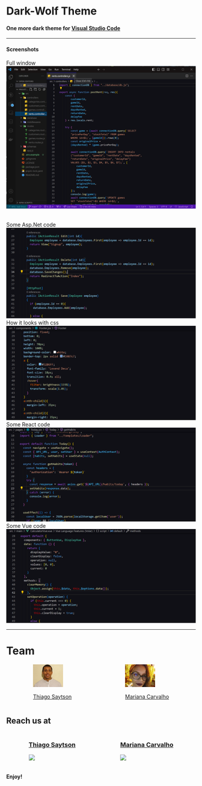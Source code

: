 # Dark-Wolf Theme

#### One more dark theme for <a href="http://code.visualstudio.com/">Visual Studio Code</a>

<hr>

#### Screenshots
<span>Full window</span>
<img src="./images/Full window.png">

<br>
<span>Some Asp.Net code</span>
<img src="./images/aspnet.png">

<br>
<span>How it looks with css</span>
<img src="./images/css.png">

<br>
<span>Some React code</span>
<img src="./images/React.png">

<br>
<span>Some Vue code</span>
<img src="./images/vue.png">
<hr>

# Team
<div style="display:flex; justify-content:space-around">
<a href="https://tsaytson.github.io">
  <img src="./images/thiago.jpg" width="80px">
  <p>Thiago Saytson</p>
</a>

<a href="https://www.linkedin.com/in/mariana-s-carvalho/">
  <img src="./images/mariana.jpg" width="80px">
  <p>Mariana Carvalho</p>
</a>
</div>

## Reach us at
<div style="display:flex; justify-content:space-around">
<a href="https://www.linkedin.com/in/thiago-saytson/">
<h3>Thiago Saytson</h3>
<img src="https://img.shields.io/badge/LinkedIn-0077B5?style=for-the-badge&logo=linkedin&logoColor=white">
</a>

<a href="https://www.linkedin.com/in/thiago-saytson/">
<h3>Mariana Carvalho</h3>
<img src="https://img.shields.io/badge/LinkedIn-0077B5?style=for-the-badge&logo=linkedin&logoColor=white">
</a>
</div>

<br>

**Enjoy!**
